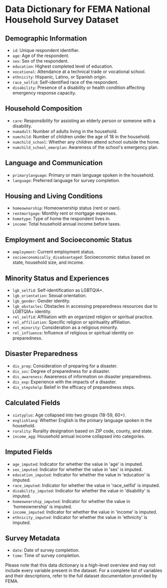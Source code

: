 # Data Dictionary for FEMA National Household Survey Dataset

## Demographic Information
- `id`: Unique respondent identifier.
- `age`: Age of the respondent.
- `sex`: Sex of the respondent.
- `education`: Highest completed level of education.
- `vocational`: Attendance at a technical trade or vocational school.
- `ethnicity`: Hispanic, Latino, or Spanish origin.
- `race_selfid`: Self-identified race of the respondent.
- `disability`: Presence of a disability or health condition affecting emergency response capacity.

## Household Composition
- `care`: Responsibility for assisting an elderly person or someone with a disability.
- `numadult`: Number of adults living in the household.
- `numchild`: Number of children under the age of 18 in the household.
- `numchild_school`: Whether any children attend school outside the home.
- `numchild_school_emerplan`: Awareness of the school's emergency plan.

## Language and Communication
- `primarylanguage`: Primary or main language spoken in the household.
- `language`: Preferred language for survey completion.

## Housing and Living Conditions
- `homeownership`: Homeownership status (rent or own).
- `rentmortgage`: Monthly rent or mortgage expenses.
- `hometype`: Type of home the respondent lives in.
- `income`: Total household annual income before taxes.

## Employment and Socioeconomic Status
- `employment`: Current employment status.
- `socioeconomically_disadvantaged`: Socioeconomic status based on state, household size, and income.

## Minority Status and Experiences
- `lgb_selfid`: Self-identification as LGBTQIA+.
- `lgb_orientation`: Sexual orientation.
- `lgb_gender`: Gender identity.
- `lgb_obstacles`: Obstacles in accessing preparedness resources due to LGBTQIA+ identity.
- `rel_selfid`: Affiliation with an organized religion or spiritual practice.
- `rel_affiliation`: Specific religion or spirituality affiliation.
- `rel_minority`: Consideration as a religious minority.
- `rel_influence`: Influence of religious or spiritual identity on preparedness.

## Disaster Preparedness
- `dis_prep`: Consideration of preparing for a disaster.
- `dis_soc`: Degree of preparedness for a disaster.
- `dis_awareness`: Awareness of information on disaster preparedness.
- `dis_exp`: Experience with the impacts of a disaster.
- `dis_stepshelp`: Belief in the efficacy of preparedness steps.

## Calculated Fields
- `sixtyplus`: Age collapsed into two groups (18-59, 60+).
- `englishlang`: Whether English is the primary language spoken in the household.
- `rurality`: Rurality designation based on ZIP code, county, and state.
- `income_agg`: Household annual income collapsed into categories.

## Imputed Fields
- `age_imputed`: Indicator for whether the value in 'age' is imputed.
- `sex_imputed`: Indicator for whether the value in 'sex' is imputed.
- `education_imputed`: Indicator for whether the value in 'education' is imputed.
- `race_imputed`: Indicator for whether the value in 'race_selfid' is imputed.
- `disability_imputed`: Indicator for whether the value in 'disability' is imputed.
- `homeownership_imputed`: Indicator for whether the value in 'homeownership' is imputed.
- `income_imputed`: Indicator for whether the value in 'income' is imputed.
- `ethnicity_imputed`: Indicator for whether the value in 'ethnicity' is imputed.

## Survey Metadata
- `date`: Date of survey completion.
- `time`: Time of survey completion.

Please note that this data dictionary is a high-level overview and may not include every variable present in the dataset. For a complete list of variables and their descriptions, refer to the full dataset documentation provided by FEMA.

